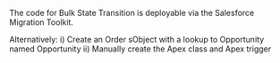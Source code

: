 The code for Bulk State Transition is deployable via the Salesforce Migration Toolkit.

Alternatively:
i) Create an Order sObject with a lookup to Opportunity named Opportunity
ii) Manually create the Apex class and Apex trigger